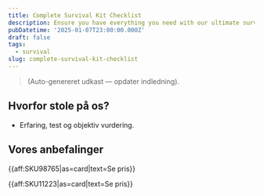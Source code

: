 ```yaml
---
title: Complete Survival Kit Checklist
description: Ensure you have everything you need with our ultimate survival kit checklist.
pubDatetime: '2025-01-07T23:00:00.000Z'
draft: false
tags:
  - survival
slug: complete-survival-kit-checklist
---
```

> (Auto-genereret udkast — opdater indledning).

## Hvorfor stole på os?
- Erfaring, test og objektiv vurdering.

## Vores anbefalinger


<!-- Auto: Affiliate-kort fra Products/SKUs -->

{{aff:SKU98765|as=card|text=Se pris}}

{{aff:SKU11223|as=card|text=Se pris}}

